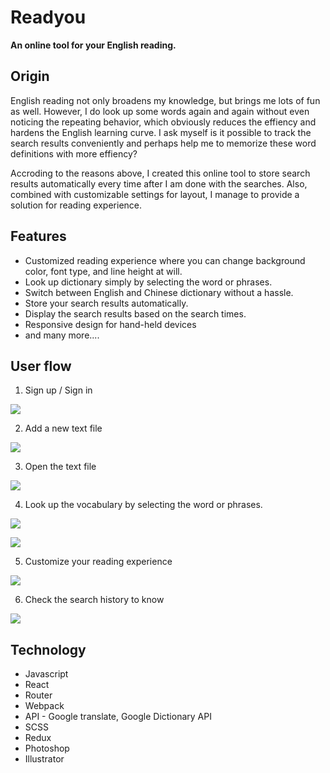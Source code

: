 # Readyou
**An online tool for your English reading.**



## Origin
English reading not only broadens my knowledge, but brings me lots of fun as well. However, I do look up some words again and again without even noticing the repeating behavior, which obviously reduces the effiency and hardens the English learning curve. I ask myself is it possible to track the search results conveniently and perhaps help me to memorize these word definitions with more effiency? 

Accroding to the reasons above, I created this online tool to store search results automatically every time after I am done with the searches. Also, combined with customizable settings for layout, I manage to provide a solution for reading experience. 

## Features
* Customized reading experience where you can change background color, font type, and line height at will.
* Look up dictionary simply by selecting the word or phrases.
* Switch between English and Chinese dictionary without a hassle.  
* Store your search results automatically. 
* Display the search results based on the search times.
* Responsive design for hand-held devices
* and many more....

## User flow
1. Sign up / Sign in

![](https://g0vhackmd.blob.core.windows.net/g0v-hackmd-images/upload_bebadf0b26aef56a15118076e5c317fa)

2. Add a new text file

![](https://g0vhackmd.blob.core.windows.net/g0v-hackmd-images/upload_8f576a31445f83d049c1d36e87921c0e)

3. Open the text file

![](https://g0vhackmd.blob.core.windows.net/g0v-hackmd-images/upload_476cd7a1755cf2ca8cb45f770c36fa00)

4. Look up the vocabulary by selecting the word or phrases.

![](https://g0vhackmd.blob.core.windows.net/g0v-hackmd-images/upload_f390f6dc9600adb1f5d6a56e3a048e54)

![](https://g0vhackmd.blob.core.windows.net/g0v-hackmd-images/upload_c9a16eb75758c0331a73f10a00c06204)

5. Customize your reading experience

![](https://g0vhackmd.blob.core.windows.net/g0v-hackmd-images/upload_adfcfe872c0214fc6fc241a1acc9609d)

6. Check the search history to know 

![](https://g0vhackmd.blob.core.windows.net/g0v-hackmd-images/upload_bd6d558623c0d96412b508353a5ed259)



## Technology
* Javascript
* React
* Router
* Webpack
* API - Google translate, Google Dictionary API
* SCSS
* Redux
* Photoshop
* Illustrator
